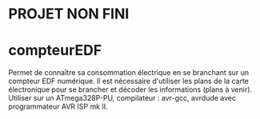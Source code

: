 # PROJET NON FINI
# compteurEDF

Permet de connaître sa consommation électrique en se branchant sur un compteur EDF numérique. Il est nécessaire d'utiliser les plans de la carte électronique pour se brancher et décoder les informations (plans à venir). Utiliser sur un ATmega328P-PU, compilateur : avr-gcc, avrdude avec programmateur AVR ISP mk II.
